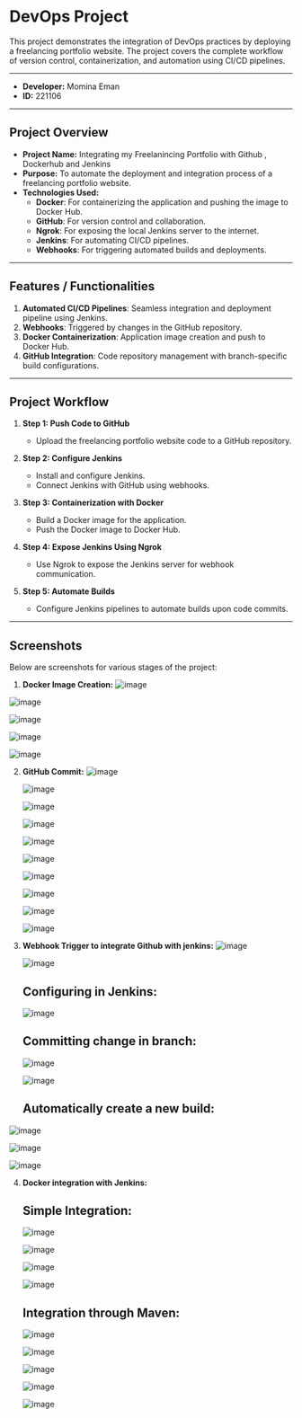 # DevOps Project

This project demonstrates the integration of DevOps practices by deploying a freelancing portfolio website. The project covers the complete workflow of version control, containerization, and automation using CI/CD pipelines.

---
- **Developer:** Momina Eman
- **ID:** 221106
---

## Project Overview

- **Project Name:** Integrating my Freelanincing Portfolio with Github , Dockerhub and Jenkins
- **Purpose:** To automate the deployment and integration process of a freelancing portfolio website.
- **Technologies Used:**
  - **Docker**: For containerizing the application and pushing the image to Docker Hub.
  - **GitHub**: For version control and collaboration.
  - **Ngrok**: For exposing the local Jenkins server to the internet.
  - **Jenkins**: For automating CI/CD pipelines.
  - **Webhooks**: For triggering automated builds and deployments.

---

## Features / Functionalities

1. **Automated CI/CD Pipelines**: Seamless integration and deployment pipeline using Jenkins.
2. **Webhooks**: Triggered by changes in the GitHub repository.
3. **Docker Containerization**: Application image creation and push to Docker Hub.
4. **GitHub Integration**: Code repository management with branch-specific build configurations.

---

## Project Workflow

1. **Step 1: Push Code to GitHub**
   - Upload the freelancing portfolio website code to a GitHub repository.

2. **Step 2: Configure Jenkins**
   - Install and configure Jenkins.
   - Connect Jenkins with GitHub using webhooks.

3. **Step 3: Containerization with Docker**
   - Build a Docker image for the application.
   - Push the Docker image to Docker Hub.

4. **Step 4: Expose Jenkins Using Ngrok**
   - Use Ngrok to expose the Jenkins server for webhook communication.

5. **Step 5: Automate Builds**
   - Configure Jenkins pipelines to automate builds upon code commits.

---


## Screenshots

Below are screenshots for various stages of the project:

1. **Docker Image Creation:**
![image](https://github.com/user-attachments/assets/205d92e6-40fa-4299-a779-893388c422aa)

![image](https://github.com/user-attachments/assets/5b2c3714-6855-4f11-ba2d-04a67406ed68)

![image](https://github.com/user-attachments/assets/2119b255-9bd7-4f6a-b925-e7522fa65ce4)

![image](https://github.com/user-attachments/assets/84071bfc-4391-4aad-9383-654dcfd7092a)

![image](https://github.com/user-attachments/assets/1f0a22f3-ec74-48f8-b7df-8c5466954826)


2. **GitHub Commit:**
   ![image](https://github.com/user-attachments/assets/26f5be3c-783c-43f2-9aab-51befa16d32c)

   ![image](https://github.com/user-attachments/assets/8cbb7030-a244-432d-9cf9-2a4096b4255b)

   ![image](https://github.com/user-attachments/assets/008f36de-4ff6-458e-a6b2-92dcfff40c0d)

   ![image](https://github.com/user-attachments/assets/adc9231d-72df-4de2-ad9a-1603b95825dc)

   ![image](https://github.com/user-attachments/assets/db6a2b2a-912b-4fd1-9eb1-03eb8903a6b3)

   ![image](https://github.com/user-attachments/assets/21ae98bb-cec5-4bf2-a7cc-f1af821b7f39)

   ![image](https://github.com/user-attachments/assets/a92c45fe-0176-4621-9f82-34e33a8faf7c)

   ![image](https://github.com/user-attachments/assets/662bc447-adcc-4cf4-a1dc-84ae0f09e55e)

   ![image](https://github.com/user-attachments/assets/e806e10c-6f9e-4d49-8c62-ab8acb8e9ab4)

   ![image](https://github.com/user-attachments/assets/5852471b-41e8-4bcd-bbd2-3ba825f8f04f)

3. **Webhook Trigger to integrate Github with jenkins:**
   ![image](https://github.com/user-attachments/assets/71fea4ab-3d1d-411b-9488-4df7471c2c61)

   ![image](https://github.com/user-attachments/assets/06eb2245-6ef2-4f41-8581-765afa6602b9)

   ## Configuring in Jenkins:
   ![image](https://github.com/user-attachments/assets/da8344e7-a64a-4e74-8e5f-315dc1a3a3a5)

   ## Committing change in branch:
   ![image](https://github.com/user-attachments/assets/423df4c7-9237-420a-afd2-0f59433c6ecd)

   ![image](https://github.com/user-attachments/assets/eff64a21-3f67-4eae-9bf4-364e455bbc76)

   ## Automatically create a new build:

  ![image](https://github.com/user-attachments/assets/78e29cb1-763c-475a-a484-7b60091dabec)
  
  ![image](https://github.com/user-attachments/assets/dff5e89d-d7b4-4ae0-9c39-2608d9712f97)

  ![image](https://github.com/user-attachments/assets/646e8343-4188-47fd-bf17-384c52dd6f79)

  
4. **Docker integration with Jenkins:**
   ## Simple Integration:
   ![image](https://github.com/user-attachments/assets/e8353be8-5df2-4d0e-ad87-190b263af44b)

   ![image](https://github.com/user-attachments/assets/061698d5-fc62-4395-a9ed-a13fbe0b6137)

   ![image](https://github.com/user-attachments/assets/9c73027b-b1f0-4177-a3bd-badb837d1554)

   ![image](https://github.com/user-attachments/assets/6f99673c-2b12-4f4b-b375-3a66ae153b4d)

   ## Integration through Maven:
   ![image](https://github.com/user-attachments/assets/542b702c-78b1-45a7-b714-2bd69ae3f057)

   ![image](https://github.com/user-attachments/assets/6c4fefb7-78be-4be2-87e7-2f1fc1bb4d87)

   ![image](https://github.com/user-attachments/assets/c3265550-7123-44ea-b996-622dcc716285)

   ![image](https://github.com/user-attachments/assets/e378e151-2ea8-41b4-a9ca-448de88910bb)

   ![image](https://github.com/user-attachments/assets/7bfde089-1741-4e99-b2a8-13c49e1a825d)

   


